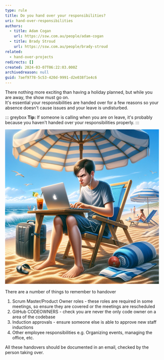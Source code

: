 ```yaml
---
type: rule
title: Do you hand over your responsibilities?
uri: hand-over-responsibilities
authors:
  - title: Adam Cogan
    url: https://ssw.com.au/people/adam-cogan
  - title: Brady Stroud
    url: https://ssw.com.au/people/brady-stroud
related:
  - hand-over-projects
redirects: []
created: 2024-03-07T06:22:03.000Z
archivedreason: null
guid: 7aef9778-5c53-420d-9991-d2e038f1e4c6
---
```


There nothing more exciting than having a holiday planned, but while you are away, the show must go on.  
It's essential your responsibilities are handed over for a few reasons so your absence doesn't cause issues and your leave is undisturbed.

::: greybox
**Tip:** If someone is calling when you are on leave, it's probably because you haven't handed over your responsibilities properly.
:::

<!--endintro-->
![Figure: This is what happens if you don't ](angry-dev-beach.png)

There are a number of things to remember to handover

1. Scrum Master/Product Owner roles - these roles are required in some meetings, so ensure they are covered or the meetings are rescheduled
2. GitHub CODEOWNERS - check you are never the only code owner on a area of the codebase
3. Induction approvals - ensure someone else is able to approve new staff inductions
4. Other employee responsibilities e.g. Organizing events, managing the office, etc.

All these handovers should be documented in an email, checked by the person taking over.